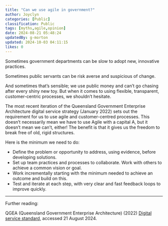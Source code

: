 ```yaml
---
title: "Can we use agile in government?"
author: Joyclyn
categories: [Public]
classification: Public
tags: [myths,agile,opinion]
date: 2024-08-21 05:48:24 
updatedBy: g-morton
updated: 2024-10-03 04:11:15 
likes: 0
---
```


Sometimes government departments can be slow to adopt new, innovative practices. 

Sometimes public servants can be risk averse and suspicious of change.

And sometimes that’s sensible; we use public money and can’t go chasing after every shiny new toy. But when it comes to using flexible, transparent, customer-centric processes, we shouldn’t hesitate. 

The most recent iteration of the Queensland Government Enterprise Architecture digital service strategy (January 2022) sets out the requirement for us to use agile and customer-centred processes. This doesn’t necessarily mean we have to use Agile with a capital A, but it doesn’t mean we can’t, either! The benefit is that it gives us the freedom to break free of old, rigid structures. 

Here is the minimum we need to do: 
* Define the problem or opportunity to address, using evidence, before developing solutions.
* Set up team practices and processes to collaborate. Work with others to achieve a common vision or goal.
* Work incrementally starting with the minimum needed to achieve an outcome and build on this. 
* Test and iterate at each step, with very clear and fast feedback loops to improve quickly.


***

Further reading:

QGEA (Queensland Government Enterprise Architecture) (2022) [Digital service standard](https://www.forgov.qld.gov.au/information-and-communication-technology/qgea-policies-standards-and-guidelines/digital-service-standard/use-agile-and-customer-centred-processes), accessed 21 August 2024.